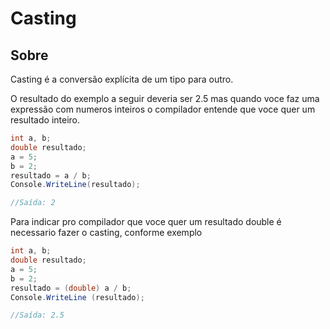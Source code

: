 # Casting

## Sobre
Casting é a conversão explícita de um tipo para outro.

O resultado do exemplo a seguir deveria ser 2.5 mas quando voce faz uma expressão com numeros inteiros o compilador entende que voce quer um resultado inteiro.

```csharp
int a, b;
double resultado;
a = 5;
b = 2;
resultado = a / b;
Console.WriteLine(resultado);

//Saída: 2
```

Para indicar pro compilador que voce quer um resultado double é necessario fazer o casting, conforme exemplo

```csharp
int a, b;
double resultado;
a = 5;
b = 2;
resultado = (double) a / b;
Console.WriteLine (resultado);

//Saída: 2.5
```


